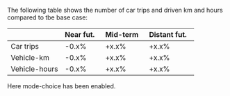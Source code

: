 

The following table shows the number of car trips and driven km and hours compared to tbe base case:

|                | Near fut. &nbsp;  | Mid-term &nbsp; | Distant fut. &nbsp;
|----------------|-------------------|--------------|-------------------|
| Car trips      |  -0.x%  |  +x.x%  | +x.x%   |
| Vehicle-km     |  -0.x%  |  +x.x%  | +x.x%  |
| Vehicle-hours  |  -0.x%  |  +x.x%  | +x.x%  |

Here mode-choice has been enabled.